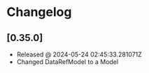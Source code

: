 # Changelog

## [0.35.0]

- Released @ 2024-05-24 02:45:33.281071Z
- Changed DataRefModel to a Model

